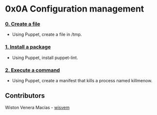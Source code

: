 # 0x0A Configuration management

### [0. Create a file](./0-create_a_file.pp)
- Using Puppet, create a file in /tmp.

### [1. Install a package](./1-install_a_package.pp)
- Using Puppet, install puppet-lint.

### [2. Execute a command](./2-execute_a_command.pp)
- Using Puppet, create a manifest that kills a process named killmenow.

## Contributors
Wiston Venera Macías - [wisvem](https://github.com/wisvem)
